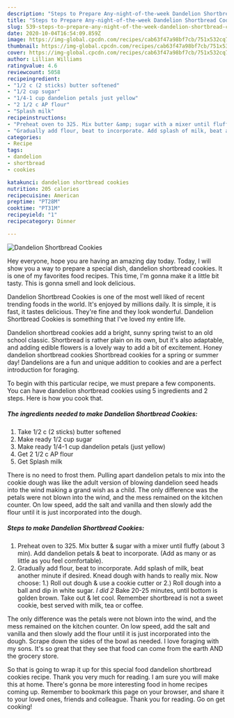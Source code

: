 ```yaml
---
description: "Steps to Prepare Any-night-of-the-week Dandelion Shortbread Cookies"
title: "Steps to Prepare Any-night-of-the-week Dandelion Shortbread Cookies"
slug: 539-steps-to-prepare-any-night-of-the-week-dandelion-shortbread-cookies
date: 2020-10-04T16:54:09.859Z
image: https://img-global.cpcdn.com/recipes/cab63f47a98bf7cb/751x532cq70/dandelion-shortbread-cookies-recipe-main-photo.jpg
thumbnail: https://img-global.cpcdn.com/recipes/cab63f47a98bf7cb/751x532cq70/dandelion-shortbread-cookies-recipe-main-photo.jpg
cover: https://img-global.cpcdn.com/recipes/cab63f47a98bf7cb/751x532cq70/dandelion-shortbread-cookies-recipe-main-photo.jpg
author: Lillian Williams
ratingvalue: 4.6
reviewcount: 5058
recipeingredient:
- "1/2 c (2 sticks) butter softened"
- "1/2 cup sugar"
- "1/4-1 cup dandelion petals just yellow"
- "2 1/2 c AP flour"
- "Splash milk"
recipeinstructions:
- "Preheat oven to 325. Mix butter &amp; sugar with a mixer until fluffy (about 3 min). Add dandelion petals &amp; beat to incorporate. (Add as many or as little as you feel comfortable)."
- "Gradually add flour, beat to incorporate. Add splash of milk, beat another minute if desired. Knead dough with hands to really mix. Now choose: 1.) Roll out dough &amp; use a cookie cutter or 2.) Roll dough into a ball and dip in white sugar. *I did 2* Bake 20-25 minutes, until bottom is golden brown. Take out &amp; let cool. Remember shortbread is not a sweet cookie, best served with milk, tea or coffee."
categories:
- Recipe
tags:
- dandelion
- shortbread
- cookies

katakunci: dandelion shortbread cookies 
nutrition: 205 calories
recipecuisine: American
preptime: "PT28M"
cooktime: "PT31M"
recipeyield: "1"
recipecategory: Dinner

---
```



![Dandelion Shortbread Cookies](https://img-global.cpcdn.com/recipes/cab63f47a98bf7cb/751x532cq70/dandelion-shortbread-cookies-recipe-main-photo.jpg)

Hey everyone, hope you are having an amazing day today. Today, I will show you a way to prepare a special dish, dandelion shortbread cookies. It is one of my favorites food recipes. This time, I'm gonna make it a little bit tasty. This is gonna smell and look delicious.

Dandelion Shortbread Cookies is one of the most well liked of recent trending foods in the world. It's enjoyed by millions daily. It is simple, it is fast, it tastes delicious. They're fine and they look wonderful. Dandelion Shortbread Cookies is something that I've loved my entire life.

Dandelion shortbread cookies add a bright, sunny spring twist to an old school classic. Shortbread is rather plain on its own, but it&#39;s also adaptable, and adding edible flowers is a lovely way to add a bit of excitement. Honey dandelion shortbread cookies Shortbread cookies for a spring or summer day! Dandelions are a fun and unique addition to cookies and are a perfect introduction for foraging.


To begin with this particular recipe, we must prepare a few components. You can have dandelion shortbread cookies using 5 ingredients and 2 steps. Here is how you cook that.

<!--inarticleads1-->

##### The ingredients needed to make Dandelion Shortbread Cookies:

1. Take 1/2 c (2 sticks) butter softened
1. Make ready 1/2 cup sugar
1. Make ready 1/4-1 cup dandelion petals (just yellow)
1. Get 2 1/2 c AP flour
1. Get Splash milk


There is no need to frost them. Pulling apart dandelion petals to mix into the cookie dough was like the adult version of blowing dandelion seed heads into the wind making a grand wish as a child. The only difference was the petals were not blown into the wind, and the mess remained on the kitchen counter. On low speed, add the salt and vanilla and then slowly add the flour until it is just incorporated into the dough. 

<!--inarticleads2-->

##### Steps to make Dandelion Shortbread Cookies:

1. Preheat oven to 325. Mix butter &amp; sugar with a mixer until fluffy (about 3 min). Add dandelion petals &amp; beat to incorporate. (Add as many or as little as you feel comfortable).
1. Gradually add flour, beat to incorporate. Add splash of milk, beat another minute if desired. Knead dough with hands to really mix. Now choose: 1.) Roll out dough &amp; use a cookie cutter or 2.) Roll dough into a ball and dip in white sugar. *I did 2* Bake 20-25 minutes, until bottom is golden brown. Take out &amp; let cool. Remember shortbread is not a sweet cookie, best served with milk, tea or coffee.


The only difference was the petals were not blown into the wind, and the mess remained on the kitchen counter. On low speed, add the salt and vanilla and then slowly add the flour until it is just incorporated into the dough. Scrape down the sides of the bowl as needed. I love foraging with my sons. It&#39;s so great that they see that food can come from the earth AND the grocery store. 

So that is going to wrap it up for this special food dandelion shortbread cookies recipe. Thank you very much for reading. I am sure you will make this at home. There's gonna be more interesting food in home recipes coming up. Remember to bookmark this page on your browser, and share it to your loved ones, friends and colleague. Thank you for reading. Go on get cooking!
